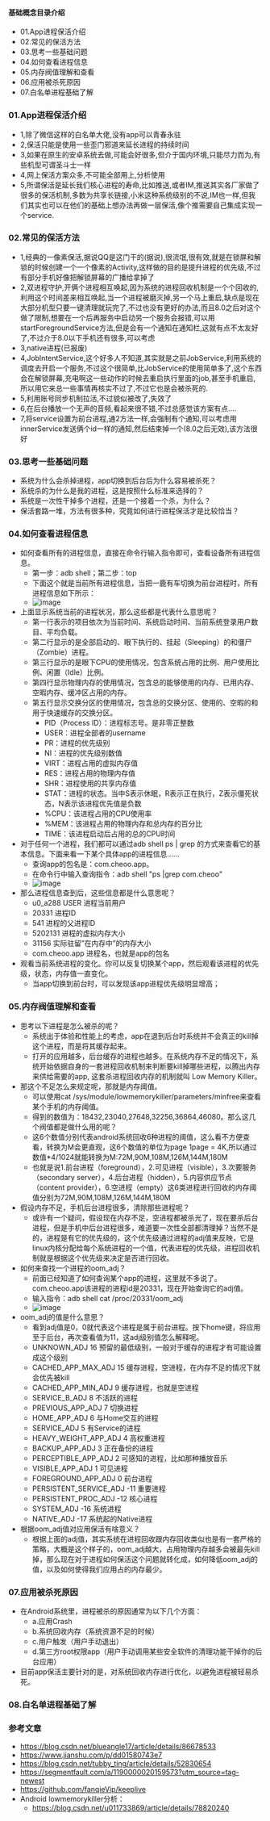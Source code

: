 #### 基础概念目录介绍
- 01.App进程保活介绍
- 02.常见的保活方法
- 03.思考一些基础问题
- 04.如何查看进程信息
- 05.内存阀值理解和查看
- 06.应用被杀死原因
- 07.白名单进程基础了解






### 01.App进程保活介绍
- 1,除了微信这样的白名单大佬,没有app可以青春永驻
- 2,保活只能是使用一些歪门邪道来延长进程的持续时间
- 3,如果在原生的安卓系统去做,可能会好很多,但介于国内环境,只能尽力而为,有些机型可谓圣斗士一样
- 4,网上保活方案众多,不可能全部用上,分析使用
- 5,所谓保活是延长我们核心进程的寿命,比如推送,或者IM,推送其实各厂家做了很多的保活机制,多数为共享长链接,小米这种系统级别的不说,IM也一样,但我们其实也可以在他们的基础上想办法再做一层保活,像个推需要自己集成实现一个service.



### 02.常见的保活方法
- 1,经典的一像素保活,据说QQ是这门干的(据说),很流氓,很有效,就是在锁屏和解锁的时候创建一个一个像素的Activity,这样做的目的是提升进程的优先级,不过有部分手机好像把解锁屏幕的广播给拿掉了
- 2,双进程守护,开俩个进程相互唤起,因为系统的进程回收机制是一个个回收的,利用这个时间差来相互唤起,当一个进程被磨灭掉,另一个马上重启,缺点是现在大部分机型只要一键清理就玩完了,不过也没有更好的办法,而且8.0之后对这个做了限制,想要在一个后再服务中启动另一个服务会报错,可以用startForegroundService方法,但是会有一个通知在通知栏,这就有点不太友好了,不过介于8.0以下手机还有很多,可以考虑
- 3,native进程(已报废)
- 4,JobIntentService,这个好多人不知道,其实就是之前JobService,利用系统的调度去开启一个服务,不过这个很简单,比JobService的使用简单多了,这个东西会在解锁屏幕,充电啊这一些动作的时候去重启执行里面的job,甚至手机重启,所以用它来总一些事情再核实不过了,不过它也是会被杀死的.
- 5,利用账号同步机制拉活,不过貌似被改了,失效了
- 6,在后台播放一个无声的音频,看起来很不错,不过总感觉该方案有点....
- 7,将service设置为前台进程,通2方法一样,会强制有个通知,可以考虑用innerService发送俩个id一样的通知,然后结束掉一个(8.0之后无效),该方法很好



### 03.思考一些基础问题
- 系统为什么会杀掉进程，app切换到后台后为什么容易被杀死？
- 系统杀的为什么是我的进程，这是按照什么标准来选择的？
- 系统是一次性干掉多个进程，还是一个接着一个杀，为什么？
- 保活套路一堆，方法有很多种，究竟如何进行进程保活才是比较恰当？



### 04.如何查看进程信息
- 如何查看所有的进程信息，直接在命令行输入指令即可，查看设备所有进程信息。
    - 第一步：adb shell；第二步：top
    - 下面这个就是当前所有进程信息，当把一鹿有车切换为前台进程时，所有进程信息如下所示：
    - ![image](https://img-blog.csdnimg.cn/20191218143021181.png)
- 上面显示系统当前的进程状况，那么这些都是代表什么意思呢？
    - 第一行表示的项目依次为当前时间、系统启动时间、当前系统登录用户数目、平均负载。
    - 第二行显示的是全部启动的、眼下执行的、挂起（Sleeping）的和僵尸（Zombie）进程。
    - 第三行显示的是眼下CPU的使用情况，包含系统占用的比例、用户使用比例、闲置（Idle）比例。
    - 第四行显示物理内存的使用情况，包含总的能够使用的内存、已用内存、空暇内存、缓冲区占用的内存。
    - 第五行显示交换分区的使用情况，包含总的交换分区、使用的、空暇的和用于快速缓存的交换分区。
        - PID（Process ID）：进程标志号。是非零正整数
        - USER：进程全部者的username
        - PR：进程的优先级别
        - NI：进程的优先级别数值
        - VIRT：进程占用的虚拟内存值
        - RES：进程占用的物理内存值
        - SHR：进程使用的共享内存值
        - STAT：进程的状态。当中S表示休眠，R表示正在执行，Z表示僵死状态，N表示该进程优先值是负数
        - %CPU：该进程占用的CPU使用率
        - %MEM：该进程占用的物理内存和总内存的百分比
        - TIME：该进程启动后占用的总的CPU时间
- 对于任何一个进程，我们都可以通过adb shell ps | grep 的方式来查看它的基本信息。下面来看一下某个具体app的进程信息……
    - 查询app的包名是：com.cheoo.app。
    - 在命令行中输入查询指令：adb shell "ps |grep com.cheoo"
    - ![image](https://img-blog.csdnimg.cn/20191218145735683.png)
- 那么进程信息查到后，这些信息都是什么意思呢？
    - u0_a288	USER 进程当前用户
    - 20331	    进程ID
    - 541	    进程的父进程ID
    - 5202131	进程的虚拟内存大小
    - 31156	    实际驻留”在内存中”的内存大小
    - com.cheoo.app	    进程名，也就是app的包名
- 观看当前系统进程的变化。你可以反复切换某个app，然后观看该进程的优先级，状态，内存值一直变化。
    - 当app切换到前台时，可以发现该app进程优先级明显增高；


### 05.内存阀值理解和查看
- 思考以下进程是怎么被杀的呢？
    - 系统出于体验和性能上的考虑，app在退到后台时系统并不会真正的kill掉这个进程，而是将其缓存起来。
    - 打开的应用越多，后台缓存的进程也越多。在系统内存不足的情况下，系统开始依据自身的一套进程回收机制来判断要kill掉哪些进程，以腾出内存来供给需要的app, 这套杀进程回收内存的机制就叫 Low Memory Killer。
- 那这个不足怎么来规定呢，那就是内存阈值。
    - 可以使用cat /sys/module/lowmemorykiller/parameters/minfree来查看某个手机的内存阈值。
    - 得到的数值为：18432,23040,27648,32256,36864,46080。那么这几个阀值都是做什么用的呢？
    - 这6个数值分别代表android系统回收6种进程的阈值，这么看不方便查看，转换为M会更直观，这6个数值的单位为page 1page = 4K,所以通过 数值*4/1024就能转换为M:72M,90M,108M,126M,144M,180M
    - 也就是说1.前台进程（foreground），2.可见进程（visible），3.次要服务（secondary server），4.后台进程（hidden），5.内容供应节点（content provider），6.空进程（empty）这6类进程进行回收的内存阈值分别为72M,90M,108M,126M,144M,180M
- 假设内存不足，手机后台进程很多，清除那些进程呢？
    - 或许有一个疑问，假设现在内存不足，空进程都被杀光了，现在要杀后台进程，但是手机中后台进程很多，难道要一次性全部都清理掉？当然不是的，进程是有它的优先级的，这个优先级通过进程的adj值来反映，它是linux内核分配给每个系统进程的一个值，代表进程的优先级，进程回收机制就是根据这个优先级来决定是否进行回收。
- 如何来查找一个进程的oom_adj？
    - 前面已经知道了如何查询某个app的进程，这里就不多说了。com.cheoo.app该进程的进程id是20331，现在开始查询它的adj值。
    - 输入指令：adb shell cat /proc/20331/oom_adj
    - ![image](https://img-blog.csdnimg.cn/20191218152546625.png)
- oom_adj的值是什么意思？
    - 看到adj值是0，0就代表这个进程是属于前台进程。按下home键，将应用至于后台，再次查看值为11，这adj级别值怎么解释呢。
    - UNKNOWN_ADJ	16	预留的最低级别，一般对于缓存的进程才有可能设置成这个级别
    - CACHED_APP_MAX_ADJ	15	缓存进程，空进程，在内存不足的情况下就会优先被kill
    - CACHED_APP_MIN_ADJ	9	缓存进程，也就是空进程
    - SERVICE_B_ADJ	8	不活跃的进程
    - PREVIOUS_APP_ADJ	7	切换进程
    - HOME_APP_ADJ	6	与Home交互的进程
    - SERVICE_ADJ	5	有Service的进程
    - HEAVY_WEIGHT_APP_ADJ	4	高权重进程
    - BACKUP_APP_ADJ	3	正在备份的进程
    - PERCEPTIBLE_APP_ADJ	2	可感知的进程，比如那种播放音乐
    - VISIBLE_APP_ADJ	1	可见进程
    - FOREGROUND_APP_ADJ	0	前台进程
    - PERSISTENT_SERVICE_ADJ	-11	重要进程
    - PERSISTENT_PROC_ADJ	-12	核心进程
    - SYSTEM_ADJ	-16	系统进程
    - NATIVE_ADJ	-17	系统起的Native进程
- 根据oom_adj值对应用保活有啥意义？
    - 根据上面的adj值，其实系统在进程回收跟内存回收类似也是有一套严格的策略，大概是这个样子的，oom_adj越大，占用物理内存越多会被最先kill掉，那么现在对于进程如何保活这个问题就转化成，如何降低oom_adj的值，以及如何使得我们应用占的内存最少。




### 07.应用被杀死原因
- 在Android系统里，进程被杀的原因通常为以下几个方面：
    - a.应用Crash
    - b.系统回收内存（系统资源不足的时候）
    - c.用户触发（用户手动退出）
    - d.第三方root权限app（用户手动调用某些安全软件的清理功能干掉你的后台应用）
- 目前app保活主要针对的是，对系统回收内存进行优化，以避免进程被轻易杀死。



### 08.白名单进程基础了解


### 参考文章
- https://blog.csdn.net/blueangle17/article/details/86678533
- https://www.jianshu.com/p/dd01580743e7
- https://blog.csdn.net/tubby_ting/article/details/52830654
- https://segmentfault.com/a/1190000020159573?utm_source=tag-newest
- https://github.com/fanqieVip/keeplive
- Android lowmemorykiller分析：
    - https://blog.csdn.net/u011733869/article/details/78820240







